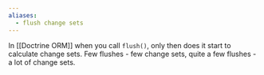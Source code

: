 ```yaml
---
aliases:
  - flush change sets
---
```

In [[Doctrine ORM]] when you call `flush()`, only then does it start to calculate change sets. Few flushes - few change sets, quite a few flushes - a lot of change sets.

